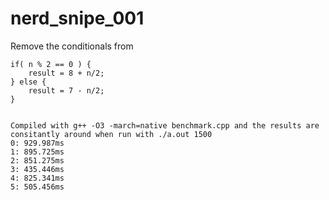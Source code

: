 # nerd_snipe_001
Remove the conditionals from

```
if( n % 2 == 0 ) {
    result = 8 + n/2;
} else {
    result = 7 - n/2;
}


Compiled with g++ -O3 -march=native benchmark.cpp and the results are consitantly around when run with ./a.out 1500
0: 929.987ms
1: 895.725ms
2: 851.275ms
3: 435.446ms
4: 825.341ms
5: 505.456ms
```
